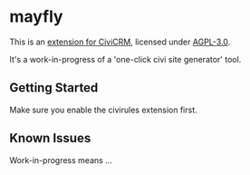 # mayfly

This is an [extension for CiviCRM](https://docs.civicrm.org/sysadmin/en/latest/customize/extensions/), licensed under [AGPL-3.0](LICENSE.txt).

It's a work-in-progress of a 'one-click civi site generator' tool.

## Getting Started

Make sure you enable the civirules extension first.

## Known Issues

Work-in-progress means ...
